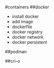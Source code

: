 #containers
##docker
- install docker
- add image
- dockerfile
- docker registry
- docker network
- docker persistent 

##podman


##cri-o
